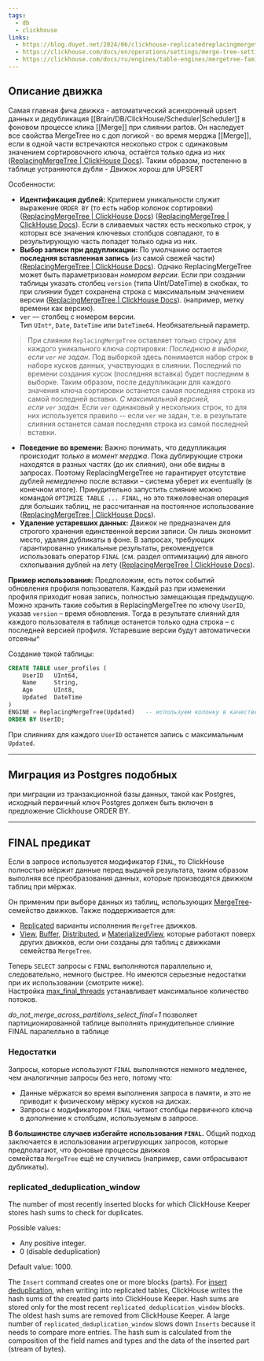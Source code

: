 ```yaml
---
tags:
  - db
  - clickhouse
links:
  - https://blog.duyet.net/2024/06/clickhouse-replicatedreplacingmergetree.html
  - https://clickhouse.com/docs/en/operations/settings/merge-tree-settings#replicated-deduplication-window
  - https://clickhouse.com/docs/ru/engines/table-engines/mergetree-family/replacingmergetree
---
```

## Описание движка

Самая главная фича движка - автоматический асинхронный upsert данных и дедубликация [[Brain/DB/ClickHouse/Scheduler|Scheduler]] в фоновом процессе клика [[Merge]] при слиянии partов. Он наследует все свойства MergeTree но с доп логикой -  во время мерджа [[Merge]], если в одной части встречаются несколько строк с одинаковым значением сортировочного ключа, остаётся только одна из них ([ReplacingMergeTree | ClickHouse Docs](https://clickhouse.com/docs/ru/engines/table-engines/mergetree-family/replacingmergetree#:~:text=%D0%94%D0%B0%D0%BD%D0%BD%D1%8B%D0%B9%20%D0%B4%D0%B2%D0%B8%D0%B6%D0%BE%D0%BA%20%D0%BE%D1%82%D0%BB%D0%B8%D1%87%D0%B0%D0%B5%D1%82%D1%81%D1%8F%20%D0%BE%D1%82%20MergeTree,PRIMARY%20KEY)). Таким образом, постепенно в таблице устраняются дубли - Движок хорош для UPSERT

Особенности:
- **Идентификация дублей:** Критерием уникальности служит выражение `ORDER BY` (то есть набор колонок сортировки) ([ReplacingMergeTree | ClickHouse Docs](https://clickhouse.com/docs/ru/engines/table-engines/mergetree-family/replacingmergetree#:~:text=%D0%94%D0%B0%D0%BD%D0%BD%D1%8B%D0%B9%20%D0%B4%D0%B2%D0%B8%D0%B6%D0%BE%D0%BA%20%D0%BE%D1%82%D0%BB%D0%B8%D1%87%D0%B0%D0%B5%D1%82%D1%81%D1%8F%20%D0%BE%D1%82%20MergeTree,PRIMARY%20KEY)) ([ReplacingMergeTree | ClickHouse Docs](https://clickhouse.com/docs/ru/engines/table-engines/mergetree-family/replacingmergetree#:~:text=%D0%9F%D0%B0%D1%80%D0%B0%D0%BC%D0%B5%D1%82%D1%80%D1%8B%20ReplacingMergeTree)). Если в сливаемых частях есть несколько строк, у которых все значения ключевых столбцов совпадают, то в результирующую часть попадет только одна из них.
- **Выбор записи при дедупликации:** По умолчанию остается **последняя вставленная запись** (из самой свежей части) ([ReplacingMergeTree | ClickHouse Docs](https://clickhouse.com/docs/ru/engines/table-engines/mergetree-family/replacingmergetree#:~:text=%D0%9F%D1%80%D0%B8%20%D1%81%D0%BB%D0%B8%D1%8F%D0%BD%D0%B8%D0%B8%20,%D1%81%D0%BE%D1%80%D1%82%D0%B8%D1%80%D0%BE%D0%B2%D0%BE%D1%87%D0%BD%D1%8B%D0%BC%20%D0%BA%D0%BB%D1%8E%D1%87%D0%BE%D0%BC%20%D0%BE%D1%81%D1%82%D0%B0%D0%B2%D0%BB%D1%8F%D0%B5%D1%82%20%D1%82%D0%BE%D0%BB%D1%8C%D0%BA%D0%BE%20%D0%BE%D0%B4%D0%BD%D1%83)). Однако ReplacingMergeTree может быть параметризован _номером версии_. Если при создании таблицы указать столбец `version` (типа UInt/DateTime) в скобках, то при слиянии будет сохранена строка с максимальным значением версии ([ReplacingMergeTree | ClickHouse Docs](https://clickhouse.com/docs/ru/engines/table-engines/mergetree-family/replacingmergetree#:~:text=,%D0%BE%D1%81%D1%82%D0%B0%D0%BD%D0%B5%D1%82%D1%81%D1%8F%20%D1%81%D0%B0%D0%BC%D0%B0%D1%8F%20%D0%BF%D0%BE%D1%81%D0%BB%D0%B5%D0%B4%D0%BD%D1%8F%D1%8F%20%D0%B2%D1%81%D1%82%D0%B0%D0%B2%D0%BB%D0%B5%D0%BD%D0%BD%D0%B0%D1%8F%20%D1%81%D1%82%D1%80%D0%BE%D0%BA%D0%B0)). (например, метку времени как версию).
- `ver` — столбец с номером версии. Тип `UInt*`, `Date`, `DateTime` или `DateTime64`. Необязательный параметр.
> При слиянии `ReplacingMergeTree` оставляет только строку для каждого уникального ключа сортировки:
	 _Последнюю в выборке, если `ver` не задан._ Под выборкой здесь понимается набор строк в наборе кусков данных, участвующих в слиянии. Последний по времени создания кусок (последняя вставка) будет последним в выборке. Таким образом, после дедупликации для каждого значения ключа сортировки останется самая последняя строка из самой последней вставки.
	_С максимальной версией, если `ver` задан._ Если `ver` одинаковый у нескольких строк, то для них используется правило -- если `ver` не задан, т.е. в результате слияния останется самая последняя строка из самой последней вставки.
- **Поведение во времени:** Важно понимать, что дедупликация происходит _только в момент мерджа_. Пока дублирующие строки находятся в разных частях (до их слияния), они обе видны в запросах. Поэтому ReplacingMergeTree не гарантирует отсутствие дублей _немедленно_ после вставки – система уберет их eventually (в конечном итоге). Принудительно запустить слияние можно командой `OPTIMIZE TABLE ... FINAL`, но это тяжеловесная операция для больших таблиц, не рассчитанная на постоянное использование ([ReplacingMergeTree | ClickHouse Docs](https://clickhouse.com/docs/ru/engines/table-engines/mergetree-family/replacingmergetree#:~:text=%D0%94%D0%B5%D0%B4%D1%83%D0%BF%D0%BB%D0%B8%D0%BA%D0%B0%D1%86%D0%B8%D1%8F%20%D0%B4%D0%B0%D0%BD%D0%BD%D1%8B%D1%85%20%D0%BF%D1%80%D0%BE%D0%B8%D1%81%D1%85%D0%BE%D0%B4%D0%B8%D1%82%20%D1%82%D0%BE%D0%BB%D1%8C%D0%BA%D0%BE%20%D0%B2%D0%BE,%D0%B8%20%D0%B7%D0%B0%D0%BF%D0%B8%D1%81%D1%8B%D0%B2%D0%B0%D1%82%D1%8C%20%D0%B1%D0%BE%D0%BB%D1%8C%D1%88%D0%BE%D0%B5%20%D0%BA%D0%BE%D0%BB%D0%B8%D1%87%D0%B5%D1%81%D1%82%D0%B2%D0%BE%20%D0%B4%D0%B0%D0%BD%D0%BD%D1%8B%D1%85)).
- **Удаление устаревших данных:** Движок не предназначен для строгого хранения единственной версии записи. Он лишь экономит место, удаляя дубликаты в фоне. В запросах, требующих гарантированно уникальные результаты, рекомендуется использовать оператор `FINAL` (см. раздел оптимизации) для явного схлопывания дублей на лету ([ReplacingMergeTree | ClickHouse Docs](https://clickhouse.com/docs/ru/engines/table-engines/mergetree-family/replacingmergetree#:~:text=%D0%92%D0%BE%20%D0%B2%D1%80%D0%B5%D0%BC%D1%8F%20%D1%81%D0%BB%D0%B8%D1%8F%D0%BD%D0%B8%D1%8F%20ReplacingMergeTree%20%D0%B2%D1%8B%D1%8F%D0%B2%D0%BB%D1%8F%D0%B5%D1%82,%D1%83%D0%B4%D0%B0%D0%BB%D0%B5%D0%BD%D0%B8%D1%8F%20%D1%81%D1%82%D1%80%D0%BE%D0%BA%2C%20%D1%83%D1%87%D0%B8%D1%82%D1%8B%D0%B2%D0%B0%D0%B5%D0%BC%D1%8B%D1%85%20%D0%B2%20%D0%B7%D0%B0%D0%BF%D1%80%D0%BE%D1%81%D0%B0%D1%85)).

**Пример использования:** Предположим, есть поток событий обновления профиля пользователя. Каждый раз при изменении профиля приходит новая запись, полностью замещающая предыдущую. Можно хранить такие события в ReplacingMergeTree по ключу `UserID`, указав `version` – время обновления. Тогда в результате слияний для каждого пользователя в таблице останется только одна строка – с последней версией профиля. Устаревшие версии будут автоматически отсеяны^

Создание такой таблицы:

```sql
CREATE TABLE user_profiles (
    UserID   UInt64,
    Name     String,
    Age      UInt8,
    Updated  DateTime
)
ENGINE = ReplacingMergeTree(Updated)   -- используем колонку в качестве версии
ORDER BY UserID;
```

При слияниях для каждого `UserID` останется запись с максимальным `Updated`.

---
## Миграция из Postgres подобных

при миграции из транзакционной базы данных, такой как Postgres, исходный первичный ключ Postgres должен быть включен в предложение Clickhouse ORDER BY.

---
## FINAL предикат

Если в запросе используется модификатор `FINAL`, то ClickHouse полностью мёржит данные перед выдачей результата, таким образом выполняя все преобразования данных, которые производятся движком таблиц при мёржах.

Он применим при выборе данных из таблиц, использующих [MergeTree](https://clickhouse.com/docs/ru/engines/table-engines/mergetree-family/mergetree)- семейство движков. Также поддерживается для:

- [Replicated](https://clickhouse.com/docs/ru/engines/table-engines/mergetree-family/replication) варианты исполнения `MergeTree` движков.
- [View](https://clickhouse.com/docs/ru/engines/table-engines/special/view), [Buffer](https://clickhouse.com/docs/ru/engines/table-engines/special/buffer), [Distributed](https://clickhouse.com/docs/ru/engines/table-engines/special/distributed), и [MaterializedView](https://clickhouse.com/docs/ru/engines/table-engines/special/materializedview), которые работают поверх других движков, если они созданы для таблиц с движками семейства `MergeTree`.

Теперь `SELECT` запросы с `FINAL` выполняются параллельно и, следовательно, немного быстрее. Но имеются серьезные недостатки при их использовании (смотрите ниже). Настройка [max_final_threads](https://clickhouse.com/docs/ru/operations/settings/settings#max-final-threads) устанавливает максимальное количество потоков.

_do_not_merge_across_partitions_select_final=1_ позволяет партиционированной таблице выполнять принудительное слияние FINAL паралелльно в таблице
### Недостатки[​](https://clickhouse.com/docs/ru/sql-reference/statements/select/from#drawbacks "Direct link to Недостатки")

Запросы, которые используют `FINAL` выполняются немного медленее, чем аналогичные запросы без него, потому что:

- Данные мёржатся во время выполнения запроса в памяти, и это не приводит к физическому мёржу кусков на дисках.
- Запросы с модификатором `FINAL` читают столбцы первичного ключа в дополнение к столбцам, используемым в запросе.

**В большинстве случаев избегайте использования `FINAL`.** Общий подход заключается в использовании агрегирующих запросов, которые предполагают, что фоновые процессы движков семейства `MergeTree` ещё не случились (например, сами отбрасывают дубликаты).

### replicated_deduplication_window[​](https://clickhouse.com/docs/en/operations/settings/merge-tree-settings#replicated-deduplication-window "Direct link to replicated_deduplication_window")

The number of most recently inserted blocks for which ClickHouse Keeper stores hash sums to check for duplicates.

Possible values:

- Any positive integer.
- 0 (disable deduplication)

Default value: 1000.

The `Insert` command creates one or more blocks (parts). For [insert deduplication](https://clickhouse.com/docs/en/engines/table-engines/mergetree-family/replication), when writing into replicated tables, ClickHouse writes the hash sums of the created parts into ClickHouse Keeper. Hash sums are stored only for the most recent `replicated_deduplication_window` blocks. The oldest hash sums are removed from ClickHouse Keeper. A large number of `replicated_deduplication_window` slows down `Inserts` because it needs to compare more entries. The hash sum is calculated from the composition of the field names and types and the data of the inserted part (stream of bytes).
